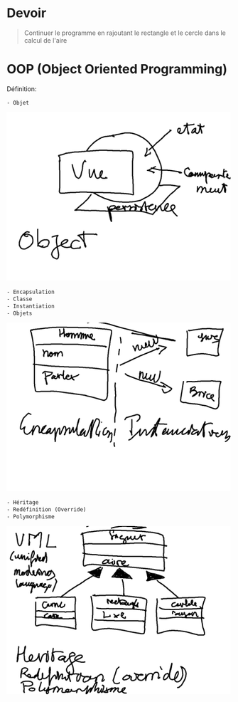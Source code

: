 # Devoir

> Continuer le programme en rajoutant le rectangle et le cercle dans le calcul de l'aire


# OOP (Object Oriented Programming)

Définition:

```
- Objet
```

![alt tag](https://github.com/CollegeBoreal/INF1042-16E/blob/master/3.OOP/images/object.png)

```
- Encapsulation
- Classe
- Instantiation
- Objets
```

![alt tag](https://github.com/CollegeBoreal/INF1042-16E/blob/master/3.OOP/images/oop_.png)


```
- Héritage
- Redéfinition (Override)
- Polymorphisme
```
![alt tag](https://github.com/CollegeBoreal/INF1042-16E/blob/master/3.OOP/images/oop.png)


